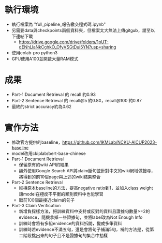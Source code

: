# 執行環境
* 執行檔案為 "full_pipeline_報告繳交程式碼.ipynb"
* 另需要data與checkpoints兩個資料夾，但檔案太大無法上傳gitgub，請至以下連結下載
  * https://drive.google.com/drive/folders/1pUT-dENhLlaNkCghkO_OfyVSGtDui5YN?usp=sharing
* 使用colab-pro python3
* GPU使用A100並開啟大量RAM模式

# 成果
* Part-1 Document Retrieval 的 recall 約0.93
* Part-2 Sentence Retrieval 的 recall@5 約0.80，recall@100 約0.87
* 最終的strict accuracy約為0.62

# 實作方法
* 修改官方提供的baseline，https://github.com/IKMLab/NCKU-AICUP2023-baseline
* model改用ckiplab/bert-base-chinese
* Part-1 Document Retrieval
  * 保留原有的wiki API的結果
  * 額外使用Google Search API將claim斷句並針對中文的wiki網域做搜尋，將得到的前10個page與上述的wiki結果整合
* Part-2 Sentence Retrieval
  * 維持原本baseline的方法，提高negative ratio到1，並加入class weight讓model在極度不平衡的類別資料中也能學習
  * 取前100個最接近claim的句子
* Part-3 Claim Verification
  * 新增負採樣方法，把訓練資料中支持或反對的資料且證據句數量>=2的evidence，隨機拿掉一些證據句，並將label改為Not Enough Info
  * 訓練時會將有多組enidence的資料拆開，變成多筆資料
  * 訓練時若evidence不滿五句，還是會將句子補滿5句，補的方法是，從第二階段挑出來的句子且不是證據句的集合中抽樣
